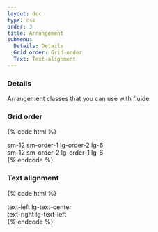 ```yaml
---
layout: doc
type: css
order: 3
title: Arrangement
submenu:
  Details: Details
  Grid order: Grid-order
  Text: Text-alignment
---
```


### Details
Arrangement classes that you can use with fluide. 

### Grid order
{% code html %}
<div class="row row-margin grid-example">
  <div class="sm-12 lg-6 sm-order-1 lg-order-2 cell"><div>sm-12 sm-order-1 lg-order-2 lg-6</div></div>
  <div class="sm-12 lg-6 sm-order-2 lg-order-1 cell"><div>sm-12 sm-order-2 lg-order-1 lg-6</div></div>
</div>
{% endcode %}

### Text alignment
{% code html %}
<div class="row row-margin grid-example">
  <div class="sm-12 lg-6 text-left lg-text-center cell"><div>text-left lg-text-center</div></div>
  <div class="sm-12 lg-6 text-right lg-text-left cell"><div>text-right lg-text-left</div></div>
</div>
{% endcode %}
